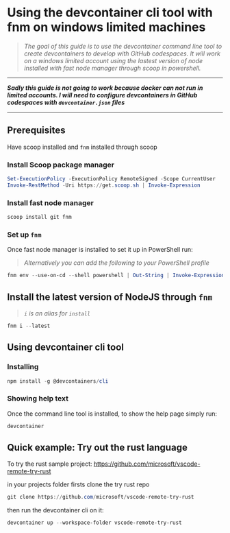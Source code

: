 # Using the devcontainer cli tool with fnm on windows limited machines

> *The goal of this guide is to use the devcontainer command line tool to create devcontainers to develop with GitHub codespaces. It will work on a windows limited account using the lastest version of node installed with fast node manager through scoop in powershell.*

---

***Sadly this guide is not going to work because docker can not run in limited accounts. I will need to configure devcontainers in GitHub codespaces with `devcontainer.json` files***

---

## Prerequisites


Have scoop installed and `fnm` installed through scoop

### Install Scoop package manager

```powershell
Set-ExecutionPolicy -ExecutionPolicy RemoteSigned -Scope CurrentUser
Invoke-RestMethod -Uri https://get.scoop.sh | Invoke-Expression
```

### Install fast node manager

```powershell
scoop install git fnm
```

### Set up `fnm`

Once fast node manager is installed to set it up in PowerShell run:

> *Alternatively you can add the following to your PowerShell profile*

```powershell
fnm env --use-on-cd --shell powershell | Out-String | Invoke-Expression
```

## Install the latest version of NodeJS through `fnm`

> *`i` is an alias for `install`*

```powershell
fnm i --latest
```

## Using devcontainer cli tool

### Installing

```powershell
npm install -g @devcontainers/cli
```

### Showing help text

Once the command line tool is installed, to show the help page simply run:

```powershell
devcontainer
```

## Quick example: Try out the rust language

To try the rust sample project: https://github.com/microsoft/vscode-remote-try-rust

in your projects folder firsts clone the try rust repo

```powershell
git clone https://github.com/microsoft/vscode-remote-try-rust
```

then run the devcontainer cli on it:

```powershell
devcontainer up --workspace-folder vscode-remote-try-rust
```

